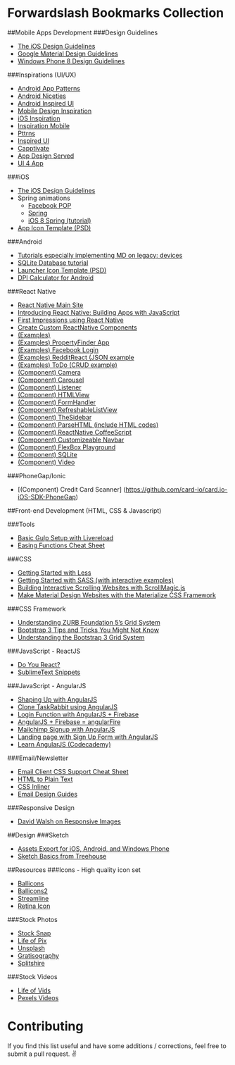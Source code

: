 Forwardslash Bookmarks Collection
=======================================

##Mobile Apps Development
###Design Guidelines
- [The iOS Design Guidelines](http://iosdesign.ivomynttinen.com)
- [Google Material Design Guidelines](http://www.google.com/design/spec/material-design/introduction.html)
- [Windows Phone 8 Design Guidelines](https://dev.windows.com/en-us/design/modern-design)

###Inspirations (UI/UX)
- [Android App Patterns](http://www.android-app-patterns.com/)
- [Android Niceties](http://androidniceties.tumblr.com/)
- [Android Inspired UI](http://android.inspired-ui.com/)
- [Mobile Design Inspiration](http://mobiledesigninspiration.tumblr.com/)
- [iOS Inspiration](http://www.iospirations.com/)
- [Inspiration Mobile](http://inspirationmobile.tumblr.com/)
- [Pttrns](http://pttrns.com/)
- [Inspired UI](http://inspired-ui.com/)
- [Capptivate](http://capptivate.co/)
- [App Design Served](http://www.appdesignserved.co/)
- [UI 4 App](http://ui4app.com/)

###iOS
- [The iOS Design Guidelines](http://iosdesign.ivomynttinen.com)
- Spring animations
  - [Facebook POP](https://github.com/facebook/pop)
  - [Spring](https://github.com/MengTo/Spring)
  - [iOS 8 Spring (tutorial)](http://www.appcoda.com/view-animation-in-swift/)
- [App Icon Template (PSD)](http://appicontemplate.com/ios8)

###Android
- [Tutorials especially implementing MD on legacy: devices](http://www.android4devs.com/search/label/Tutorial)
- [SQLite Database tutorial](http://www.androidhive.info/2011/11/android-sqlite-database-tutorial/)
- [Launcher Icon Template (PSD)](http://appicontemplate.com/android)
- [DPI Calculator for Android](http://jennift.com/dpical.html)

###React Native
- [React Native Main Site](http://facebook.github.io/react-native/)
- [Introducing React Native: Building Apps with JavaScript](http://www.raywenderlich.com/99473/introducing-react-native-building-apps-javascript)
- [First Impressions using React Native](http://jlongster.com/First-Impressions-using-React-Native)
- [Create Custom ReactNative Components](http://moduscreate.com/react_native_custom_components_ios/)
- [(Examples)](https://github.com/iSimar/HackerNews-React-Native)
- [(Examples) PropertyFinder App](https://github.com/ColinEberhardt/ReactNative-PropertyFinder)
- [(Examples) Facebook Login](https://github.com/brentvatne/react-native-login)
- [(Examples) RedditReact (JSON example](https://github.com/mathieuancelin/reddit-react-native)
- [(Examples) ToDo (CRUD example)](https://github.com/joemaddalone/react-native-todo)
- [(Component) Camera](https://github.com/lwansbrough/react-native-camera)
- [(Component) Carousel](https://github.com/nick/react-native-carousel)
- [(Component) Listener](https://github.com/erikras/react-native-listener)
- [(Component) HTMLView](https://github.com/jsdf/react-native-htmlview)
- [(Component) FormHandler](https://github.com/gcanti/tcomb-form-native)
- [(Component) RefreshableListView](https://github.com/jsdf/react-native-refreshable-listview)
- [(Component) TheSidebar](https://github.com/dzannotti/react-thesidebar)
- [(Component) ParseHTML (include HTML codes)](https://github.com/iSimar/ParseHTML-React-Native)
- [(Component) ReactNative CoffeeScript](https://github.com/diegodurli/ReactNativeCoffee)
- [(Component) Customizeable Navbar](https://github.com/Kureev/react-native-navbar)
- [(Component) FlexBox Playground](https://github.com/glenjamin/ReactNativeFlexboxPlayground)
- [(Component) SQLite](https://github.com/almost/react-native-sqlite)
- [(Component) Video](https://github.com/brentvatne/react-native-video)

###PhoneGap/Ionic
- [(Component) Credit Card Scanner] (https://github.com/card-io/card.io-iOS-SDK-PhoneGap)

##Front-end Development (HTML, CSS & Javascript)

###Tools
- [Basic Gulp Setup with Livereload](http://rhumaric.com/2014/01/livereload-magic-gulp-style/)
- [Easing Functions Cheat Sheet](http://easings.net/)

###CSS
- [Getting Started with Less](https://scotch.io/tutorials/getting-started-with-less)
- [Getting Started with SASS (with interactive examples)](https://scotch.io/tutorials/getting-started-with-sass)
- [Building Interactive Scrolling Websites with ScrollMagic.js](https://scotch.io/tutorials/building-interactive-scrolling-websites-with-scrollmagic-js)
- [Make Material Design Websites with the Materialize CSS Framework](https://scotch.io/tutorials/make-material-design-websites-with-the-materialize-css-framework)

###CSS Framework
- [Understanding ZURB Foundation 5’s Grid System](https://scotch.io/tutorials/understanding-zurb-foundation-5s-grid-system)
- [Bootstrap 3 Tips and Tricks You Might Not Know](https://scotch.io/bar-talk/bootstrap-3-tips-and-tricks-you-might-not-know)
- [Understanding the Bootstrap 3 Grid System](https://scotch.io/tutorials/understanding-the-bootstrap-3-grid-system)

###JavaScript - ReactJS
- [Do You React?](https://laracasts.com/series/do-you-react)
- [SublimeText Snippets](https://github.com/reactjs/sublime-react)

###JavaScript - AngularJS
- [Shaping Up with AngularJS](http://campus.codeschool.com/courses/shaping-up-with-angular-js/)
- [Clone TaskRabbit using AngularJS](https://code4startup.com/projects/ninja-learn-angularjs-firebase-by-cloning-udemy)
- [Login Function with AngularJS + Firebase](http://devsidestories.blogspot.com/2014/04/implementing-login-with-firebase-and.html)
- [AngularJS + Firebase = angularFire](http://www.tamas.io/angularjs-firebase-angularfire/)
- [Mailchimp Signup with AngularJS](http://onehungrymind.com/build-mailchimp-signup-form-angularjs/)
- [Landing page with Sign Up Form with AngularJS](http://www.fizerkhan.com/blog/posts/Startup-Landing-Pages-with-Firebase.html)
- [Learn AngularJS (Codecademy)](http://www.codecademy.com/learn/learn-angularjs)

###Email/Newsletter
- [Email Client CSS Support Cheat Sheet](http://templates.mailchimp.com/resources/email-client-css-support/)
- [HTML to Plain Text](http://templates.mailchimp.com/resources/html-to-text/)
- [CSS Inliner](http://templates.mailchimp.com/resources/inline-css/)
- [Email Design Guides](https://www.campaignmonitor.com/guides/)

###Responsive Design
- [David Walsh on Responsive Images](http://davidwalsh.name/responsive-design)

##Design
###Sketch
- [Assets Export for iOS, Android, and Windows Phone](https://github.com/geertwille/sketch-export-assets)
- [Sketch Basics from Treehouse](http://teamtreehouse.com/library/sketch-basics)

##Resources
###Icons - High quality icon set
- [Ballicons](http://ballicons.net/)
- [Ballicons2](http://pixelbuddha.net/ballicons2/)
- [Streamline](http://www.streamlineicons.com/)
- [Retina Icon](http://retinaicon.com/)

###Stock Photos
- [Stock Snap](https://stocksnap.io/)
- [Life of Pix](http://www.lifeofpix.com/)
- [Unsplash](https://unsplash.com/)
- [Gratisography](http://www.gratisography.com/)
- [Splitshire](http://www.splitshire.com/)

###Stock Videos
- [Life of Vids](http://www.lifeofvids.com)
- [Pexels Videos](https://videos.pexels.com/)

# Contributing
If you find this list useful and have some additions / corrections, feel free to submit a pull request. :v:
